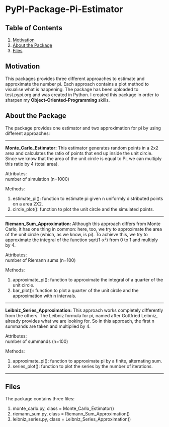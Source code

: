# PyPI-Package-Pi-Estimator

## Table of Contents

1. [Motivation](#motivation)
2. [About the Package](#package)
3. [Files](#files)

## Motivation <a name="motivation"></a>
This packages provides three different approaches to estimate and approximate the number pi. Each approach contains a plot method to visualise what is happening. The package has been uploaded to test.pypi.org and was created in Python. I created this package in order to sharpen my **Object-Oriented-Programming** skills.


## About the Package <a name="pachake"></a>

The package provides one estimator and two approximation for pi by using different approaches:

---
**Monte_Carlo_Estimator:** This estimator generates random points in a 2x2 area and calculates the ratio of points that end up inside the unit circle. Since we know that the area of the unit circle is equal to Pi, we can multiply this ratio by 4 (total area).

Attributes:<br/>
number of simulation (n=1000)

Methods:
1. estimate_pi(): function to estimate pi given n uniformly distributed points on a area 2X2.<br/>
2. circle_plot(): function to plot the unit circle and the simulated points. 

---
**Riemann_Sum_Approximation:** Although this approach differs from Monte Carlo, it has one thing in common: here, too, we try to approximate the area of the unit circle (which, as we know, is pi). To achieve this, we try to approximate the integral of the function sqrt(1-x²) from 0 to 1 and multiply by 4.

Attributes:<br/>
number of Riemann sums (n=100)

Methods:
1. approximate_pi(): function to approximate the integral of a quarter of the unit circle.<br/>
2. bar_plot(): function to plot a quarter of the unit circle and the approximation with n intervals.
---

**Leibniz_Series_Approximation:** This approach works completely differently from the others. The Leibniz formula for pi, named after Gottfried Leibniz, already provides what we are looking for. So in this approach, the first n summands are taken and multiplied by 4.

Attributes:<br/>
number of summands (n=100)

Methods:
1. approximate_pi(): function to approximate pi by a finite, alternating sum.<br/>
2. series_plot(): function to plot the series by the number of iterations.
---

## Files <a name="files"></a>

The package contains three files:
1. monte_carlo.py, class = Monte_Carlo_Estimator()
2. riemann_sum.py, class = Riemann_Sum_Approximation()
3. leibniz_series.py, class = Leibniz_Series_Approximation()
